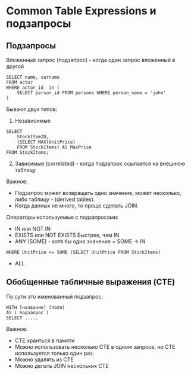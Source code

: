 # Common Table Expressions и подзапросы

## Подзапросы
Вложенный запрос (подзапрос) - когда один запрос вложенный в другой  
```
SELECT name, surname
FROM actor
WHERE actor_id  in (
    SELECT person_id FROM persons WHERE person_name = 'john'
) 
```
Бывают двух типов:
1. Независимые
```
SELECT 
    StockItemID,
    (SELECT MAX(UnitPrice)
    FROM StockItems) AS MaxPrice
FROM StockItems;
```
2. Зависимые (correlated) - когда подзапрос ссылается на внешнюю таблицу

Важное:  
+ Подзапрос может возвращать одно значение, может несколько, либо таблицу - (derived tables).  
+ Когда данных не много, то проще сделать JOIN.  

Операторы используемые с подзапросами:
* IN или NOT IN
* EXISTS или NOT EXISTS
Быстрее, чем IN
* ANY (SOME) - хотя бы одно значение
= SOME -> IN
```
WHERE UnitPrice <= SOME (SELECT UnitPrice FROM StockItems)
```
* ALL 

## Обобщенные табличные выражения (CTE)
По сути это именованный подзапрос:
```
WITH [название] (поля) 
AS ( подзапрос )
SELECT .....
```

Важное:  
* СTE хранться в памяти
* Можно использовать несколько CTE в одном запросе, но CTE используется только один раз.  
* Можно удалять из CTE 
* Можно делать JOIN нескольких CTE
